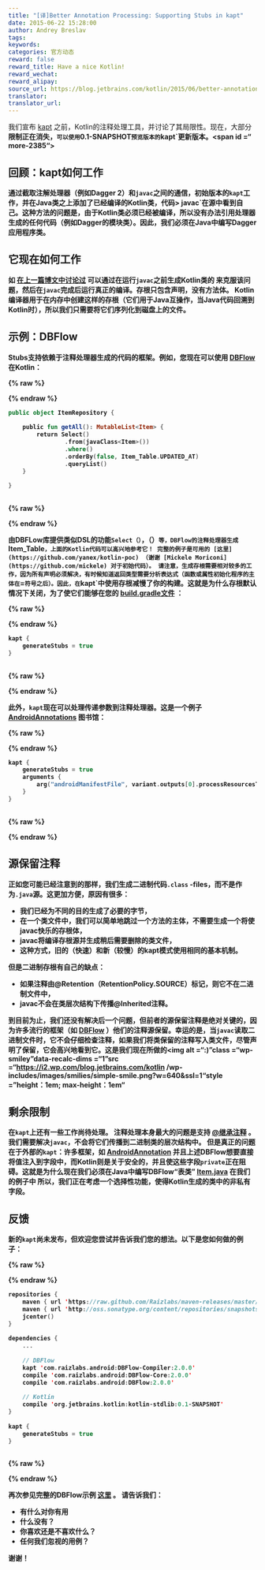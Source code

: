 ```yaml
---
title: "[译]Better Annotation Processing: Supporting Stubs in kapt"
date: 2015-06-22 15:28:00
author: Andrey Breslav
tags:
keywords:
categories: 官方动态
reward: false
reward_title: Have a nice Kotlin!
reward_wechat:
reward_alipay:
source_url: https://blog.jetbrains.com/kotlin/2015/06/better-annotation-processing-supporting-stubs-in-kapt/
translator:
translator_url:
---
```


我们宣布 [kapt](http://blog.jetbrains.com/kotlin/2015/05/kapt-annotation-processing-for-kotlin/) 之前，Kotlin的注释处理工具，并讨论了其局限性。现在，大部分<strong>限制正在消失，`可以使用`0.1-SNAPSHOT`预览版本的`kapt`更新版本。<span id =“ more-2385“> </span>
## 回顾：kapt如何工作

通过截取注解处理器（例如Dagger 2）和`javac`之间的通信，初始版本的`kapt`工作，并在Java类之上添加了已经编译的Kotlin类，代码> javac`在源中看到自己。这种方法的问题是，由于Kotlin类必须已经被编译，所以没有办法引用处理器生成的任何代码（例如Dagger的模块类）。因此，我们必须在Java中编写Dagger应用程序类。
## 它现在如何工作

如 [在上一篇博文中讨论过](http://blog.jetbrains.com/kotlin/2015/05/kapt-annotation-processing-for-kotlin/) 可以通过在运行`javac`之前生成Kotlin类的</em> </em>来克服该问题，然后在`javac`完成后运行真正的编译。存根只包含声明，没有方法体。 Kotlin编译器用于在内存中创建这样的存根（它们用于Java互操作，当Java代码回溯到Kotlin时），所以我们只需要将它们序列化到磁盘上的文件。
## 示例：DBFlow

Stubs支持依赖于注释处理器生成的代码的框架。例如，您现在可以使用 [DBFlow](https://github.com/Raizlabs/DBFlow) 在Kotlin：

{% raw %}
<p></p>
{% endraw %}

```kotlin
public object ItemRepository {
 
    public fun getAll(): MutableList<Item> {
        return Select()
                .from(javaClass<Item>())
                .where()
                .orderBy(false, Item_Table.UPDATED_AT)
                .queryList()
    }
 
}
 
```

{% raw %}
<p></p>
{% endraw %}

由DBFLow库提供类似DSL的功能`Select（）`，（）`等，DBFlow的注释处理器生成`Item_Table`，上面的Kotlin代码可以高兴地参考它！
完整的例子是可用的 [这里](https://github.com/yanex/kotlin-poc) （谢谢 [Mickele Moriconi](https://github.com/mickele) 对于初始代码）。
请注意，生成存根需要相对较多的工作，因为所有声明必须解决，有时候知道返回类型需要分析表达式（函数或属性初始化程序的主体在`=`符号之后）。因此，在`kapt`中使用存根减慢了你的构建。这就是为什么<strong>存根默认情况下关闭</strong>，为了使它们能够在您的 [build.gradle文件](https://github.com/yanex/kotlin-poc/blob/master/app/build.gradle#L41) ：

{% raw %}
<p></p>
{% endraw %}

```kotlin
kapt {
    generateStubs = true
}
 
```

{% raw %}
<p></p>
{% endraw %}

此外，`kapt`现在可以处理传递参数到注释处理器。这是一个例子 [AndroidAnnotations](http://androidannotations.org/) 图书馆：

{% raw %}
<p></p>
{% endraw %}

```kotlin
kapt {
    generateStubs = true
    arguments {
        arg("androidManifestFile", variant.outputs[0].processResourcesTask.manifestFile)
    }
}
 
```

{% raw %}
<p></p>
{% endraw %}

## 源保留注释

正如您可能已经注意到的那样，我们生成二进制代码`.class` -files，而不是作为`.java`源。这更加方便，原因有很多：

* 我们已经为不同的目的生成了必要的字节，
* 在一个类文件中，我们可以简单地跳过一个方法的主体，不需要生成一个将使javac快乐的存根体，
* javac将编译存根源并生成稍后需要删除的类文件，
* 这种方式，旧的（快速）和新（较慢）的kapt模式使用相同的基本机制。

但是二进制存根有自己的缺点：

* 如果注释由@Retention（RetentionPolicy.SOURCE）标记，则它不在二进制文件中，
* javac不会在类层次结构下传播@Inherited注释。

到目前为止，我们还没有解决后一个问题，但前者的源保留注释是绝对关键的，因为许多流行的框架（如 [DBFlow](https://github.com/Raizlabs/DBFlow) ）他们的注释源保留。幸运的是，当`javac`读取二进制文件时，它不会仔细检查注释，如果我们将类保留的注释写入类文件，尽管声明了保留，它会高兴地看到它。这是我们现在所做的<img alt =“:)”class =“wp-smiley”data-recalc-dims =“1”src =“https://i2.wp.com/blog.jetbrains.com/kotlin /wp-includes/images/smilies/simple-smile.png?w=640&amp;ssl=1“style =”height：1em; max-height：1em“
## 剩余限制

在`kapt`上还有一些工作尚待处理。
注释处理本身最大的问题是支持 [@继承注释](http://docs.oracle.com/javase/8/docs/api/java/lang/annotation/Inherited.html) 。我们需要解决`javac`，不会将它们传播到二进制类的层次结构中。
但是真正的问题在于外部的`kapt`：许多框架，如 [AndroidAnnotation](http://androidannotations.org/) 并且上述DBFlow想要直接将值注入到字段中，而Kotlin则是关于安全的，并且使这些字段`private`正在阻碍。这就是为什么现在我们必须在Java中编写DBFlow“表类” [Item.java](https://github.com/yanex/kotlin-poc/blob/master/app/src/main/java/mobi/porquenao/poc/kotlin/core/Item.java) 在我们的例子中
所以，我们正在考虑一个选择性功能，使得Kotlin生成的类中的非私有字段。
## 反馈

新的`kapt`尚未发布，但欢迎您尝试并告诉我们您的想法。以下是您如何做的例子：

{% raw %}
<p></p>
{% endraw %}

```kotlin
repositories {
    maven { url 'https://raw.github.com/Raizlabs/maven-releases/master/releases' }
    maven { url 'http://oss.sonatype.org/content/repositories/snapshots' }
    jcenter()
}
 
dependencies {
    ...
 
    // DBFlow
    kapt 'com.raizlabs.android:DBFlow-Compiler:2.0.0'
    compile 'com.raizlabs.android:DBFlow-Core:2.0.0'
    compile 'com.raizlabs.android:DBFlow:2.0.0'
 
    // Kotlin
    compile 'org.jetbrains.kotlin:kotlin-stdlib:0.1-SNAPSHOT'
}
 
kapt {
    generateStubs = true
}
 
```

{% raw %}
<p></p>
{% endraw %}

再次参见完整的DBFlow示例 [这里](https://github.com/yanex/kotlin-poc) 。
请告诉我们：

* 有什么对你有用
* 什么没有？
* 你喜欢还是不喜欢什么？
* 任何我们忽视的用例？

谢谢！
